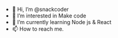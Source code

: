 - 👋 Hi, I’m @snackcoder
- 👀 I’m interested in Make code
- 🌱 I’m currently learning Node js & React
- 📫 How to reach me.

<!---
snackcoder/snackcoder is a ✨ special ✨ repository because its `README.md` (this file) appears on your GitHub profile.
You can click the Preview link to take a look at your changes.
--->
